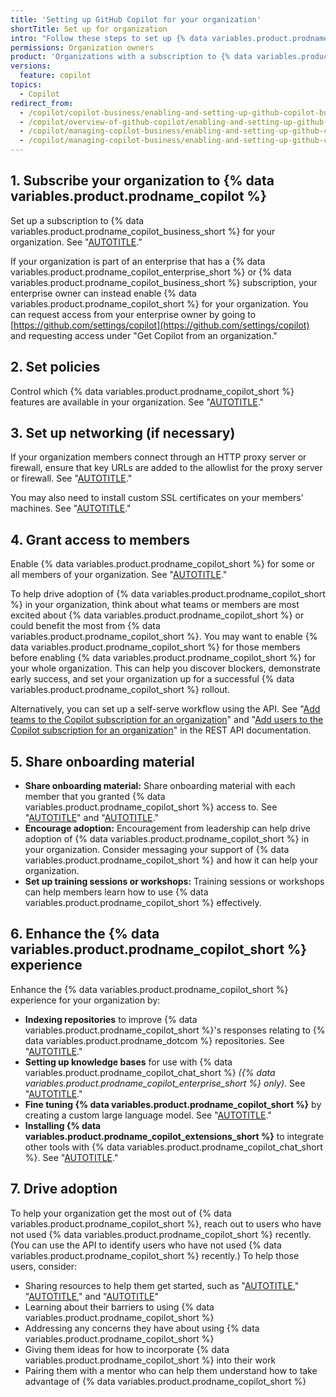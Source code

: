 ```yaml
---
title: 'Setting up GitHub Copilot for your organization'
shortTitle: Set up for organization
intro: "Follow these steps to set up {% data variables.product.prodname_copilot %} in your organization."
permissions: Organization owners
product: 'Organizations with a subscription to {% data variables.product.prodname_copilot_enterprise_short %} or {% data variables.product.prodname_copilot_business_short %}'
versions:
  feature: copilot
topics:
  - Copilot
redirect_from:
  - /copilot/copilot-business/enabling-and-setting-up-github-copilot-business
  - /copilot/overview-of-github-copilot/enabling-and-setting-up-github-copilot-for-business
  - /copilot/managing-copilot-business/enabling-and-setting-up-github-copilot-for-business
  - /copilot/managing-copilot-business/enabling-and-setting-up-github-copilot-business
---
```


## 1. Subscribe your organization to {% data variables.product.prodname_copilot %}

Set up a subscription to {% data variables.product.prodname_copilot_business_short %} for your organization. See "[AUTOTITLE](/copilot/managing-copilot/managing-github-copilot-in-your-organization/subscribing-to-copilot-for-your-organization)."

If your organization is part of an enterprise that has a {% data variables.product.prodname_copilot_enterprise_short %} or {% data variables.product.prodname_copilot_business_short %} subscription, your enterprise owner can instead enable {% data variables.product.prodname_copilot_short %} for your organization. You can request access from your enterprise owner by going to [https://github.com/settings/copilot](https://github.com/settings/copilot) and requesting access under "Get Copilot from an organization."

## 2. Set policies

Control which {% data variables.product.prodname_copilot_short %} features are available in your organization. See "[AUTOTITLE](/copilot/managing-copilot/managing-github-copilot-in-your-organization/managing-github-copilot-features-in-your-organization/managing-policies-for-copilot-in-your-organization)."

## 3. Set up networking (if necessary)

If your organization members connect through an HTTP proxy server or firewall, ensure that key URLs are added to the allowlist for the proxy server or firewall. See "[AUTOTITLE](/copilot/managing-copilot/managing-github-copilot-in-your-organization/configuring-your-proxy-server-or-firewall-for-copilot)."

You may also need to install custom SSL certificates on your members' machines. See "[AUTOTITLE](/copilot/managing-copilot/configure-personal-settings/configuring-network-settings-for-github-copilot#-installing-custom-certificates)."

## 4. Grant access to members

Enable {% data variables.product.prodname_copilot_short %} for some or all members of your organization. See "[AUTOTITLE](/copilot/managing-copilot/managing-github-copilot-in-your-organization/managing-access-to-github-copilot-in-your-organization/granting-access-to-copilot-for-members-of-your-organization)."

To help drive adoption of {% data variables.product.prodname_copilot_short %} in your organization, think about what teams or members are most excited about {% data variables.product.prodname_copilot_short %} or could benefit the most from {% data variables.product.prodname_copilot_short %}. You may want to enable {% data variables.product.prodname_copilot_short %} for those members before enabling {% data variables.product.prodname_copilot_short %} for your whole organization. This can help you discover blockers, demonstrate early success, and set your organization up for a successful {% data variables.product.prodname_copilot_short %} rollout.

Alternatively, you can set up a self-serve workflow using the API. See "[Add teams to the Copilot subscription for an organization](/rest/copilot/copilot-user-management?apiVersion=2022-11-28#add-teams-to-the-copilot-subscription-for-an-organization)" and "[Add users to the Copilot subscription for an organization](/rest/copilot/copilot-user-management?apiVersion=2022-11-28#add-users-to-the-copilot-subscription-for-an-organization)" in the REST API documentation.

## 5. Share onboarding material

* **Share onboarding material:** Share onboarding material with each member that you granted {% data variables.product.prodname_copilot_short %} access to. See "[AUTOTITLE](/copilot/setting-up-github-copilot/setting-up-github-copilot-for-yourself)" and "[AUTOTITLE](/copilot/using-github-copilot/best-practices-for-using-github-copilot)."
* **Encourage adoption:** Encouragement from leadership can help drive adoption of {% data variables.product.prodname_copilot_short %} in your organization. Consider messaging your support of {% data variables.product.prodname_copilot_short %} and how it can help your organization.
* **Set up training sessions or workshops:** Training sessions or workshops can help members learn how to use {% data variables.product.prodname_copilot_short %} effectively.

## 6. Enhance the {% data variables.product.prodname_copilot_short %} experience

Enhance the {% data variables.product.prodname_copilot_short %} experience for your organization by:

* **Indexing repositories** to improve {% data variables.product.prodname_copilot_short %}'s responses relating to {% data variables.product.prodname_dotcom %} repositories. See "[AUTOTITLE](/copilot/managing-copilot/managing-github-copilot-in-your-organization/managing-github-copilot-features-in-your-organization/indexing-repositories-for-copilot-chat)."
* **Setting up knowledge bases** for use with {% data variables.product.prodname_copilot_chat_short %} _({% data variables.product.prodname_copilot_enterprise_short %} only)_. See "[AUTOTITLE](/enterprise-cloud@latest/copilot/managing-copilot/managing-github-copilot-in-your-organization/managing-github-copilot-features-in-your-organization/managing-copilot-knowledge-bases)."
* **Fine tuning {% data variables.product.prodname_copilot_short %}** by creating a custom large language model. See "[AUTOTITLE](/copilot/customizing-copilot/creating-a-custom-model-for-github-copilot)."
* **Installing {% data variables.product.prodname_copilot_extensions_short %}** to integrate other tools with {% data variables.product.prodname_copilot_chat_short %}. See "[AUTOTITLE](/copilot/managing-copilot/managing-github-copilot-in-your-organization/managing-github-copilot-features-in-your-organization/installing-github-copilot-extensions-for-your-organization)."

## 7. Drive adoption

To help your organization get the most out of {% data variables.product.prodname_copilot_short %}, reach out to users who have not used {% data variables.product.prodname_copilot_short %} recently. (You can use the API to identify users who have not used {% data variables.product.prodname_copilot_short %} recently.) To help those users, consider:

* Sharing resources to help them get started, such as "[AUTOTITLE](/copilot/setting-up-github-copilot/setting-up-github-copilot-for-yourself)," "[AUTOTITLE](/copilot/using-github-copilot/best-practices-for-using-github-copilot)," and "[AUTOTITLE](/copilot/using-github-copilot/prompt-engineering-for-github-copilot)"
* Learning about their barriers to using {% data variables.product.prodname_copilot_short %}
* Addressing any concerns they have about using {% data variables.product.prodname_copilot_short %}
* Giving them ideas for how to incorporate {% data variables.product.prodname_copilot_short %} into their work
* Pairing them with a mentor who can help them understand how to take advantage of {% data variables.product.prodname_copilot_short %}
